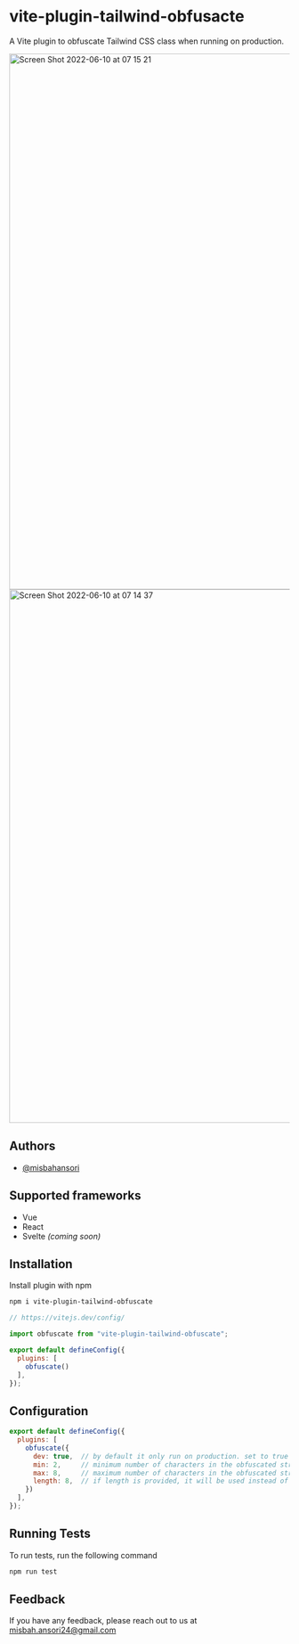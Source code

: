 
# vite-plugin-tailwind-obfusacte

A Vite plugin to obfuscate Tailwind CSS class when running on production.

<img width="962" alt="Screen Shot 2022-06-10 at 07 15 21" src="https://user-images.githubusercontent.com/20674057/172965716-fa2e62a3-1823-4abe-8a33-11b83cf0f56a.png">
<img width="958" alt="Screen Shot 2022-06-10 at 07 14 37" src="https://user-images.githubusercontent.com/20674057/172965725-f1f16f35-2611-4b6a-9d9d-851e006180ad.png">



## Authors

- [@misbahansori](https://www.github.com/misbahansori)


## Supported frameworks

- Vue
- React
- Svelte *(coming soon)*


## Installation

Install plugin with npm

```bash
npm i vite-plugin-tailwind-obfuscate
```

``` js
// https://vitejs.dev/config/

import obfuscate from "vite-plugin-tailwind-obfuscate";

export default defineConfig({
  plugins: [
    obfuscate()
  ],
});
```

## Configuration

``` js
export default defineConfig({
  plugins: [
    obfuscate({
      dev: true,  // by default it only run on production. set to true to run on dev and production.
      min: 2,     // minimum number of characters in the obfuscated string.
      max: 8,     // maximum number of characters in the obfuscated string.
      length: 8,  // if length is provided, it will be used instead of min and max.
    })
  ],
});
```

    
## Running Tests

To run tests, run the following command

```bash
npm run test
```


## Feedback

If you have any feedback, please reach out to us at misbah.ansori24@gmail.com

